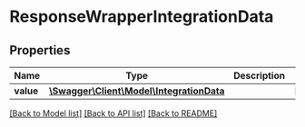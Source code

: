 # ResponseWrapperIntegrationData

## Properties
Name | Type | Description | Notes
------------ | ------------- | ------------- | -------------
**value** | [**\Swagger\Client\Model\IntegrationData**](IntegrationData.md) |  | [optional] 

[[Back to Model list]](../README.md#documentation-for-models) [[Back to API list]](../README.md#documentation-for-api-endpoints) [[Back to README]](../README.md)


